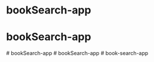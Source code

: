 # bookSearch-app
# bookSearch-app
#   b o o k S e a r c h - a p p  
 #   b o o k S e a r c h - a p p  
 #   b o o k - s e a r c h - a p p  
 
